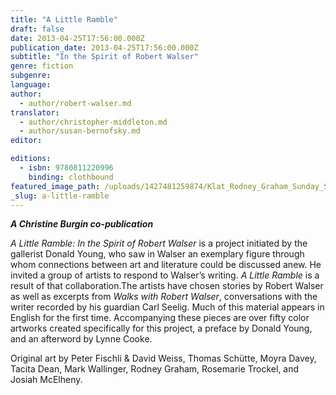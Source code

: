 ```yaml
---
title: "A Little Ramble"
draft: false
date: 2013-04-25T17:56:00.000Z
publication_date: 2013-04-25T17:56:00.000Z
subtitle: "In the Spirit of Robert Walser"
genre: fiction
subgenre:
language:
author:
  - author/robert-walser.md
translator:
  - author/christopher-middleton.md
  - author/susan-bernofsky.md
editor:

editions:
  - isbn: 9780811220996
    binding: clothbound
featured_image_path: /uploads/1427481259874/Klat_Rodney_Graham_Sunday_Sun_1937.jpg
_slug: a-little-ramble
---
```


_**A Christine Burgin co-publication**_

_A Little Ramble: In the Spirit of Robert Walser_ is a project initiated by the gallerist Donald Young, who saw in Walser an exemplary figure through whom connections between art and literature could be discussed anew. He invited a group of artists to respond to Walser’s writing. _A Little Ramble_ is a result of that collaboration.The artists have chosen stories by Robert Walser as well as excerpts from _Walks with Robert Walser_, conversations with the writer recorded by his guardian Carl Seelig. Much of this material appears in English for the first time. Accompanying these pieces are over fifty color artworks created specifically for this project, a preface by Donald Young, and an afterword by Lynne Cooke.

Original art by Peter Fischli & David Weiss, Thomas Schütte, Moyra Davey, Tacita Dean, Mark Wallinger, Rodney Graham, Rosemarie Trockel, and Josiah McElheny.

